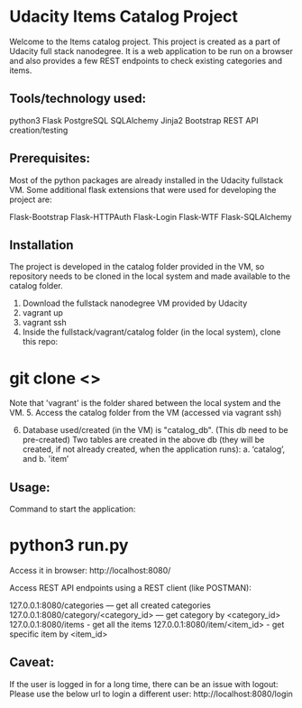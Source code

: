 # Udacity Items Catalog Project

Welcome to the Items catalog project. This project is created as a part of Udacity full stack nanodegree. It is a web application to be run on a browser and also provides a few REST endpoints to check existing categories and items.


## Tools/technology used:
python3
Flask
PostgreSQL
SQLAlchemy
Jinja2
Bootstrap
REST API creation/testing


## Prerequisites:

Most of the python packages are already installed in the Udacity fullstack VM.
Some additional flask extensions that were used for developing the project are:

Flask-Bootstrap
Flask-HTTPAuth
Flask-Login
Flask-WTF
Flask-SQLAlchemy


## Installation 

The project is developed in the catalog folder provided in the VM, so repository needs to be cloned in the local system and made available to the catalog folder.

1. Download the fullstack nanodegree VM provided by Udacity
2. vagrant up
3. vagrant ssh
4. Inside the fullstack/vagrant/catalog folder (in the local system), clone this repo:
# git clone <>
Note that 'vagrant' is the folder shared between the local system and the VM.
5. Access the catalog folder from the VM (accessed via vagrant ssh)

6. Database used/created (in the VM) is "catalog_db". (This db need to be pre-created)
Two tables are created in the above db (they will be created, if not already created, when the application runs):
a. ‘catalog’, and 
b. 'item’

## Usage: 
Command to start the application: 
# python3 run.py 

Access it in browser:
http://localhost:8080/ 

Access REST API endpoints using a REST client (like POSTMAN):

127.0.0.1:8080/categories  — get all created categories
127.0.0.1:8080/category/<category_id>  — get category by <category_id>
127.0.0.1:8080/items  - get all the items
127.0.0.1:8080/item/<item_id> - get specific item by <item_id>


## Caveat:

If the user is logged in for a long time, there can be an issue with logout:
Please use the below url to login a different user:
http://localhost:8080/login